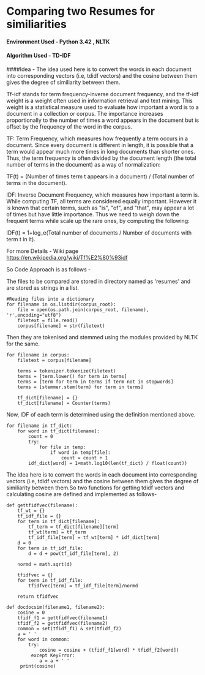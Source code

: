 # Comparing two Resumes for similiarities

#### Environment Used - Python 3.42 , NLTK

#### Algorithm Used - TD-IDF 

####Idea - The idea used here is to convert the words in each document into corresponding vectors (i.e, tdidf vectors) and the cosine between them gives the degree of similiarity between them.

Tf-idf stands for term frequency-inverse document frequency, and the tf-idf weight is a weight often used in information retrieval and text mining. This weight is a statistical measure used to evaluate how important a word is to a document in a collection or corpus. The importance increases proportionally to the number of times a word appears in the document but is offset by the frequency of the word in the corpus. 

TF: Term Frequency, which measures how frequently a term occurs in a document. Since every document is different in length, it is possible that a term would appear much more times in long documents than shorter ones. Thus, the term frequency is often divided by the document length (the total number of terms in the document) as a way of normalization: 

TF(t) = (Number of times term t appears in a document) / (Total number of terms in the document).

IDF: Inverse Document Frequency, which measures how important a term is. While computing TF, all terms are considered equally important. However it is known that certain terms, such as "is", "of", and "that", may appear a lot of times but have little importance. Thus we need to weigh down the frequent terms while scale up the rare ones, by computing the following: 

IDF(t) = 1+log_e(Total number of documents / Number of documents with term t in it).

For more Details - Wiki page https://en.wikipedia.org/wiki/Tf%E2%80%93idf

So Code Approach is as follows - 

The files to be compared are stored in directory named as 'resumes' and are stored as strings in a list.
```
#Reading files into a dictionary 
for filename in os.listdir(corpus_root):
    file = open(os.path.join(corpus_root, filename), 'r',encoding="utf8")
    filetext = file.read()
    corpus[filename] = str(filetext)
```
Then they are tokenised and stemmed using the modules provided by NLTK for the same.
```
for filename in corpus:
    filetext = corpus[filename]
    
    terms = tokenizer.tokenize(filetext)
    terms = [term.lower() for term in terms]
    terms = [term for term in terms if term not in stopwords] 
    terms = [stemmer.stem(term) for term in terms]

    tf_dict[filename] = {}    
    tf_dict[filename] = Counter(terms)
```
Now, IDF of each term is determined using the definition mentioned above.
```
for filename in tf_dict:
    for word in tf_dict[filename]:
        count = 0
        try:
            for file in temp:
                if word in temp[file]:
                    count = count + 1 
        idf_dict[word] = 1+math.log10(len(tf_dict) / float(count))
```
The idea here is to convert the words in each document into corresponding vectors (i.e, tdidf vectors) and the cosine between them gives the degree of similiarity between them.So two functions for getting tdidf vectors and calculating cosine are defined and implemented as follows-
```
def gettfidfvec(filename):
    tf_wt = {}
    tf_idf_file = {}
    for term in tf_dict[filename]:
        tf_term = tf_dict[filename][term]
        tf_wt[term] = tf_term
        tf_idf_file[term] = tf_wt[term] * idf_dict[term]       
    d = 0
    for term in tf_idf_file:
        d = d + pow(tf_idf_file[term], 2)
   
    normd = math.sqrt(d)
        
    tfidfvec = {}
    for term in tf_idf_file:
        tfidfvec[term] = tf_idf_file[term]/normd 
          
    return tfidfvec
    
def docdocsim(filename1, filename2):
    cosine = 0
    tfidf_f1 = gettfidfvec(filename1)
    tfidf_f2 = gettfidfvec(filename2)
    common = set(tfidf_f1) & set(tfidf_f2)
    a = ' '
    for word in common:
        try:
            cosine = cosine + (tfidf_f1[word] * tfidf_f2[word])
         except KeyError:
            a = a + ' '
     print(cosine)

```
